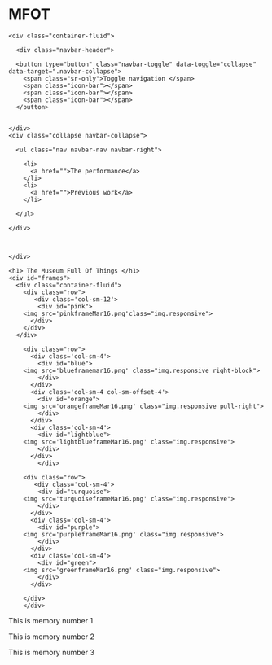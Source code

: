 # MFOT
<head>
	<meta name="viewport" content="width=device-width, initial-scale=1, maximum-scale=1, user-scalable=no">
	<link href="bootstrap/css/bootstrap.css" rel="stylesheet">
	<link rel="stylesheet" type="text/css" href="MFOT Feb16.css">
	<link href='https://fonts.googleapis.com/css?family=Roboto' rel='stylesheet' type='text/css'>
  <script src="jquery-1.12.1.min.js"></script>
  <script src="MFOT_myscript.js"></script>
	
</head>
<body>
  <nav class="navbar navbar-inverse navbar-fixed-top" role="navigation">
    
    <div class="container-fluid">
     
      <div class="navbar-header">
        
      <button type="button" class="navbar-toggle" data-toggle="collapse" data-target=".navbar-collapse">
        <span class="sr-only">Toggle navigation </span>
        <span class="icon-bar"></span>
        <span class="icon-bar"></span>
        <span class="icon-bar"></span>
      </button>
    
     
    </div>
    <div class="collapse navbar-collapse">
      
      <ul class="nav navbar-nav navbar-right">
        
        <li>
          <a href="">The performance</a>
        </li>
        <li>
          <a href="">Previous work</a>
        </li>
        
      </ul>
      
    </div>
    
   
    
    </div>
    
  </nav>

    <h1> The Museum Full Of Things </h1>
    <div id="frames">
      <div class="container-fluid">
        <div class="row">
           <div class='col-sm-12'>
            <div id="pink">
        <img src='pinkframeMar16.png'class="img.responsive">
          </div>
        </div>
      </div>
        
        <div class="row">
          <div class='col-sm-4'>
            <div id="blue">
        <img src='blueframemar16.png' class="img.responsive right-block">
            </div>
          </div>
          <div class='col-sm-4 col-sm-offset-4'>
            <div id="orange">
        <img src='orangeframeMar16.png' class="img.responsive pull-right">
            </div>
          </div>
          <div class='col-sm-4'>
            <div id="lightblue">
        <img src='lightblueframeMar16.png' class="img.responsive">
            </div>
          </div>
            </div>

        <div class="row">
           <div class='col-sm-4'>
            <div id="turquoise">
        <img src='turquoiseframeMar16.png' class="img.responsive">
            </div>
          </div>
          <div class='col-sm-4'>
            <div id="purple">
        <img src='purpleframeMar16.png' class="img.responsive">
            </div>
          </div>
          <div class='col-sm-4'>
            <div id="green">
        <img src='greenframeMar16.png' class="img.responsive">
            </div>
          </div>
          
        </div> 
        </div>
</div>

  <div id="One"><p> This is memory number 1 </p></div>
  <div id="Two"><p> This is memory number 2 </p></div>
  <div id="Three"><p> This is memory number 3 </p></div>

  </body>
